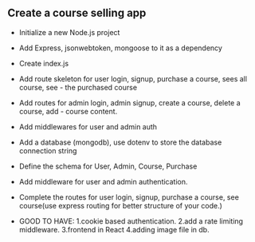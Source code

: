 ## Create a course selling app
 - Initialize a new Node.js project
 - Add Express, jsonwebtoken, mongoose to it as a dependency
 - Create index.js
 - Add route skeleton for user login, signup, purchase a course, sees all course, see  - the purchased course
 - Add routes for admin login, admin signup, create a course, delete a course, add  - course content.
 - Add middlewares for user and admin auth
 - Add a database (mongodb), use dotenv to store the database connection string
 - Define the schema for User, Admin, Course, Purchase
 - Add middleware for user and admin authentication.
 - Complete the routes for user login, signup, purchase a course, see course(use express routing for better structure of your code.)




 - GOOD TO HAVE:
   1.cookie based authentication.
   2.add a rate limiting middleware.
   3.frontend in React
   4.adding image file in db.